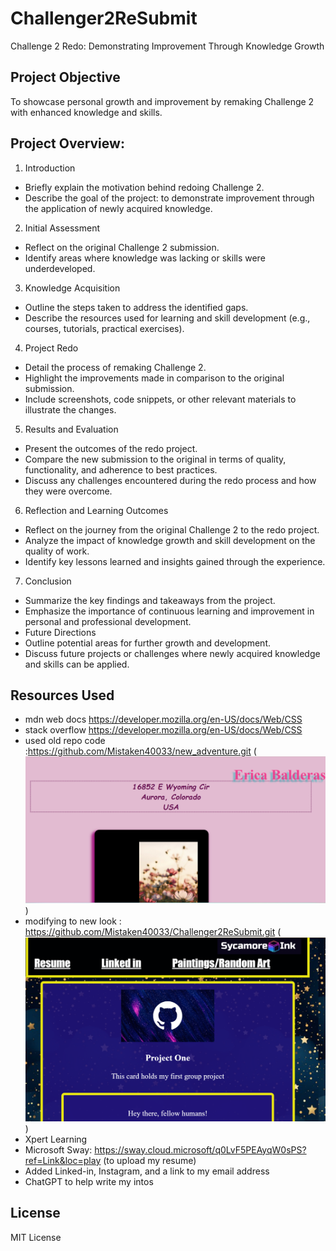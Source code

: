 # Challenger2ReSubmit
Challenge 2 Redo: Demonstrating Improvement Through Knowledge Growth

## Project Objective
To showcase personal growth and improvement by remaking Challenge 2 with enhanced knowledge and skills.

## Project Overview:

1. Introduction
- Briefly explain the motivation behind redoing Challenge 2.
- Describe the goal of the project: to demonstrate improvement through the application of newly acquired knowledge.
2. Initial Assessment
- Reflect on the original Challenge 2 submission.
- Identify areas where knowledge was lacking or skills were underdeveloped.
3. Knowledge Acquisition
- Outline the steps taken to address the identified gaps.
- Describe the resources used for learning and skill development (e.g., courses, tutorials, practical exercises).
4. Project Redo
- Detail the process of remaking Challenge 2.
- Highlight the improvements made in comparison to the original submission.
- Include screenshots, code snippets, or other relevant materials to illustrate the changes.
5. Results and Evaluation
- Present the outcomes of the redo project.
- Compare the new submission to the original in terms of quality, functionality, and adherence to best practices.
- Discuss any challenges encountered during the redo process and how they were overcome.
6. Reflection and Learning Outcomes
- Reflect on the journey from the original Challenge 2 to the redo project.
- Analyze the impact of knowledge growth and skill development on the quality of work.
- Identify key lessons learned and insights gained through the experience.
7. Conclusion
- Summarize the key findings and takeaways from the project.
- Emphasize the importance of continuous learning and improvement in personal and professional development.
- Future Directions
- Outline potential areas for further growth and development.
- Discuss future projects or challenges where newly acquired knowledge and skills can be applied.

## Resources Used
- mdn web docs https://developer.mozilla.org/en-US/docs/Web/CSS
- stack overflow https://developer.mozilla.org/en-US/docs/Web/CSS
- used old repo code :https://github.com/Mistaken40033/new_adventure.git (![alt text](image.png))
- modifying to new look : https://github.com/Mistaken40033/Challenger2ReSubmit.git  (![alt text](image-1.png))
- Xpert Learning
- Microsoft Sway: https://sway.cloud.microsoft/q0LvF5PEAyqW0sPS?ref=Link&loc=play (to upload my resume)
- Added Linked-in, Instagram, and a link to my email address
- ChatGPT to help write my intos

## License
MIT License